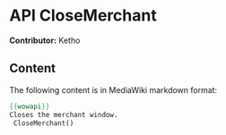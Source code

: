# API CloseMerchant

**Contributor:** Ketho

## Content

The following content is in MediaWiki markdown format:

```mediawiki
{{wowapi}}
Closes the merchant window.
 CloseMerchant()
```